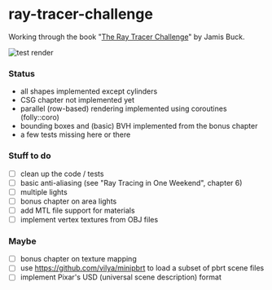 # ray-tracer-challenge

Working through the book "[The Ray Tracer Challenge](https://www.raytracerchallenge.com)" by Jamis Buck. 

![test render](https://i.imgur.com/4llS5hm.jpg)

### Status

* all shapes implemented except cylinders
* CSG chapter not implemented yet
* parallel (row-based) rendering implemented using coroutines (folly::coro)
* bounding boxes and (basic) BVH implemented from the bonus chapter
* a few tests missing here or there

### Stuff to do

- [ ] clean up the code / tests
- [ ] basic anti-aliasing (see "Ray Tracing in One Weekend", chapter 6)
- [ ] multiple lights
- [ ] bonus chapter on area lights
- [ ] add MTL file support for materials
- [ ] implement vertex textures from OBJ files

### Maybe

- [ ] bonus chapter on texture mapping
- [ ] use https://github.com/vilya/minipbrt to load a subset of pbrt scene files
- [ ] implement Pixar's USD (universal scene description) format
